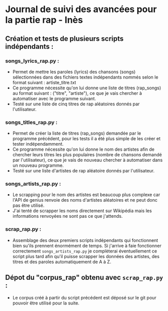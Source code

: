 # Journal de suivi des avancées pour la partie rap - Inès

## Création et tests de plusieurs scripts indépendants :

### songs_lyrics_rap.py :
- Permet de mettre les paroles (lyrics) des chansons (songs) sélectionnées dans des fichiers textes indépendants nommés selon le format suivant : artiste_titre.txt
- Ce programme nécessite qu'on lui donne une liste de titres (rap_songs) au format suivant : ("titre", "artiste"), ce que je vais chercher à automatiser avec le programme suivant.
- Testé sur une liste de cinq titres de rap aléatoires donnés par l'utilisateur.

### songs_titles_rap.py :
- Permet de créer la liste de titres (rap_songs) demandée par le programme précédent, pour les tests il a été plus simple de les créer et tester indépendamment.
- Ce programme nécessite qu'on lui donne le nom des artistes afin de chercher leurs titres les plus populaires (nombre de chansons demandé par l'utilisateur), ce que je vais de nouveau chercher à automatiser dans un nouveau programme.
- Testé sur une liste d'artistes de rap aléatoire donnés par l'utilisateur.

### songs_artists_rap.py :
- Le scrapping pour le nom des artistes est beaucoup plus complexe car l'API de genius renvoie des noms d'artistes aléatoires et ne peut donc pas être utilisé.
- J'ai tenté de scrapper les noms directement sur Wikipédia mais les informations renvoyées ne sont pas ce que j'attends.

### scrap_rap.py :
- Assemblage des deux premiers scripts indépendants qui fonctionnent bien su'ils prennent énormément de temps. Si j'arrive à faie fonctionner correctement ```songs_artists_rap.py``` je complèterai éventuellement ce script plus tard afin qu'il puisse scrapper les données des artistes, des titres et des paroles automatiquement de A à Z.

## Dépot du "corpus_rap" obtenu avec ```scrap_rap.py``` :
- Le corpus créé à partir du script précédent est déposé sur le git pour pouvoir être utilisé pour la suite.
